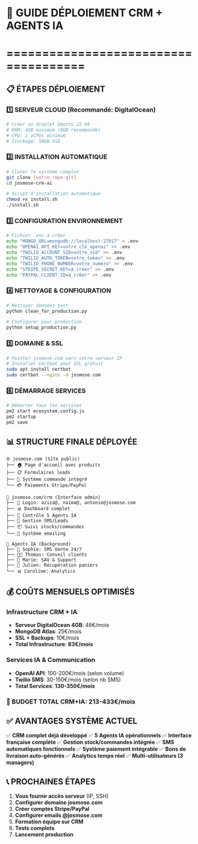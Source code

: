 # 🚀 GUIDE DÉPLOIEMENT CRM + AGENTS IA
# =====================================

## 📋 ÉTAPES DÉPLOIEMENT

### 1️⃣ SERVEUR CLOUD (Recommandé: DigitalOcean)

```bash
# Créer un droplet Ubuntu 22.04
# RAM: 4GB minimum (8GB recommandé)
# CPU: 2 vCPUs minimum
# Stockage: 50GB SSD
```

### 2️⃣ INSTALLATION AUTOMATIQUE

```bash
# Cloner le système complet
git clone [votre-repo-git]
cd josmose-crm-ai

# Script d'installation automatique
chmod +x install.sh
./install.sh
```

### 3️⃣ CONFIGURATION ENVIRONNEMENT

```bash
# Fichier .env à créer
echo "MONGO_URL=mongodb://localhost:27017" > .env
echo "OPENAI_API_KEY=votre_clé_openai" >> .env
echo "TWILIO_ACCOUNT_SID=votre_sid" >> .env
echo "TWILIO_AUTH_TOKEN=votre_token" >> .env
echo "TWILIO_PHONE_NUMBER=votre_numero" >> .env
echo "STRIPE_SECRET_KEY=à_créer" >> .env
echo "PAYPAL_CLIENT_ID=à_créer" >> .env
```

### 4️⃣ NETTOYAGE & CONFIGURATION

```bash
# Nettoyer données test
python clean_for_production.py

# Configurer pour production
python setup_production.py
```

### 5️⃣ DOMAINE & SSL

```bash
# Pointer josmose.com vers votre serveur IP
# Installer Certbot pour SSL gratuit
sudo apt install certbot
sudo certbot --nginx -d josmose.com
```

### 6️⃣ DÉMARRAGE SERVICES

```bash
# Démarrer tous les services
pm2 start ecosystem.config.js
pm2 startup
pm2 save
```

## 📊 STRUCTURE FINALE DÉPLOYÉE

```
🌐 josmose.com (Site public)
├── 🏠 Page d'accueil avec produits
├── 📋 Formulaires leads
├── 🛒 Système commande intégré
└── 💳 Paiements Stripe/PayPal

🔐 josmose.com/crm (Interface admin)
├── 👥 Login: aziza@, naima@, antonio@josmose.com
├── 📊 Dashboard complet
├── 🤖 Contrôle 5 Agents IA
├── 📱 Gestion SMS/Leads
├── 📦 Suivi stocks/commandes
└── 📧 Système emailing

🤖 Agents IA (Background)
├── 📱 Sophie: SMS Vente 24/7
├── 👨‍💼 Thomas: Conseil clients
├── 💬 Marie: SAV & Support  
├── 🛒 Julien: Récupération paniers
└── 📊 Caroline: Analytics
```

## 💰 COÛTS MENSUELS OPTIMISÉS

### Infrastructure CRM + IA
- **Serveur DigitalOcean 4GB**: 48€/mois
- **MongoDB Atlas**: 25€/mois
- **SSL + Backups**: 10€/mois
- **Total Infrastructure**: **83€/mois**

### Services IA & Communication
- **OpenAI API**: 100-200€/mois (selon volume)
- **Twilio SMS**: 30-150€/mois (selon nb SMS)
- **Total Services**: **130-350€/mois**

### **🎯 BUDGET TOTAL CRM+IA: 213-433€/mois**

## ✅ AVANTAGES SYSTÈME ACTUEL

✅ **CRM complet déjà développé**
✅ **5 Agents IA opérationnels** 
✅ **Interface française complète**
✅ **Gestion stock/commandes intégrée**
✅ **SMS automatiques fonctionnels**
✅ **Système paiement intégrable**
✅ **Bons de livraison auto-générés**
✅ **Analytics temps réel**
✅ **Multi-utilisateurs (3 managers)**

## 📞 PROCHAINES ÉTAPES

1. **Vous fournir accès serveur** (IP, SSH)
2. **Configurer domaine josmose.com**
3. **Créer comptes Stripe/PayPal**
4. **Configurer emails @josmose.com**
5. **Formation équipe sur CRM**
6. **Tests complets**
7. **Lancement production**